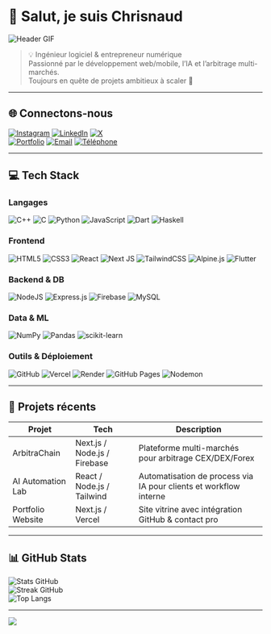 # 👋 Salut, je suis Chrisnaud

![Header GIF](https://media.giphy.com/media/L05HgB2h6qICDs5Sms/giphy.gif)  

> 💡 Ingénieur logiciel & entrepreneur numérique  
> Passionné par le développement web/mobile, l’IA et l’arbitrage multi-marchés.  
> Toujours en quête de projets ambitieux à scaler 🚀  

---

## 🌐 Connectons-nous
[![Instagram](https://img.shields.io/badge/Instagram-%23E4405F.svg?logo=Instagram&logoColor=white&style=for-the-badge)](https://instagram.com/jacex105) 
[![LinkedIn](https://img.shields.io/badge/LinkedIn-%230077B5.svg?logo=linkedin&logoColor=white&style=for-the-badge)](https://www.linkedin.com/in/chrisnaud-agossou-11340b2b3) 
[![X](https://img.shields.io/badge/X-black.svg?logo=X&logoColor=white&style=for-the-badge)](https://x.com/Morgane)  
[![Portfolio](https://img.shields.io/badge/Portfolio-%23ff6600.svg?logo=firefox&logoColor=white&style=for-the-badge)](https://chrisnaud.com)
[![Email](https://img.shields.io/badge/Email-%23D14836.svg?logo=gmail&logoColor=white&style=for-the-badge)](mailto:agossou@chrisnaud.com)
[![Téléphone](https://img.shields.io/badge/Téléphone-%230077B5.svg?logo=phone&logoColor=white&style=for-the-badge)](tel:+22947884344)

---

## 💻 Tech Stack
### Langages
![C++](https://img.shields.io/badge/C++-%2300599C.svg?style=for-the-badge&logo=c%2B%2B&logoColor=white) 
![C](https://img.shields.io/badge/C-%2300599C.svg?style=for-the-badge&logo=c&logoColor=white) 
![Python](https://img.shields.io/badge/Python-3670A0?style=for-the-badge&logo=python&logoColor=ffdd54) 
![JavaScript](https://img.shields.io/badge/JavaScript-%23323330.svg?style=for-the-badge&logo=javascript&logoColor=%23F7DF1E) 
![Dart](https://img.shields.io/badge/Dart-%230175C2.svg?style=for-the-badge&logo=dart&logoColor=white) 
![Haskell](https://img.shields.io/badge/Haskell-5e5086?style=for-the-badge&logo=haskell&logoColor=white) 

### Frontend
![HTML5](https://img.shields.io/badge/HTML5-%23E34F26.svg?style=for-the-badge&logo=html5&logoColor=white) 
![CSS3](https://img.shields.io/badge/CSS3-%231572B6.svg?style=for-the-badge&logo=css3&logoColor=white) 
![React](https://img.shields.io/badge/React-%2320232a.svg?style=for-the-badge&logo=react&logoColor=%2361DAFB) 
![Next JS](https://img.shields.io/badge/Next-black?style=for-the-badge&logo=next.js&logoColor=white) 
![TailwindCSS](https://img.shields.io/badge/TailwindCSS-%2338B2AC.svg?style=for-the-badge&logo=tailwind-css&logoColor=white) 
![Alpine.js](https://img.shields.io/badge/Alpine.js-white.svg?style=for-the-badge&logo=alpinedotjs&logoColor=%238BC0D0) 
![Flutter](https://img.shields.io/badge/Flutter-%2302569B.svg?style=for-the-badge&logo=Flutter&logoColor=white) 

### Backend & DB
![NodeJS](https://img.shields.io/badge/Node.js-6DA55F?style=for-the-badge&logo=node.js&logoColor=white) 
![Express.js](https://img.shields.io/badge/Express.js-%23404d59.svg?style=for-the-badge&logo=express&logoColor=%2361DAFB) 
![Firebase](https://img.shields.io/badge/Firebase-%23039BE5.svg?style=for-the-badge&logo=firebase) 
![MySQL](https://img.shields.io/badge/MySQL-4479A1.svg?style=for-the-badge&logo=mysql&logoColor=white) 

### Data & ML
![NumPy](https://img.shields.io/badge/NumPy-%23013243.svg?style=for-the-badge&logo=numpy&logoColor=white) 
![Pandas](https://img.shields.io/badge/Pandas-%23150458.svg?style=for-the-badge&logo=pandas&logoColor=white) 
![scikit-learn](https://img.shields.io/badge/scikit--learn-%23F7931E.svg?style=for-the-badge&logo=scikit-learn&logoColor=white) 

### Outils & Déploiement
![GitHub](https://img.shields.io/badge/GitHub-%23121011.svg?style=for-the-badge&logo=github&logoColor=white) 
![Vercel](https://img.shields.io/badge/Vercel-%23000000.svg?style=for-the-badge&logo=vercel&logoColor=white) 
![Render](https://img.shields.io/badge/Render-%46E3B7.svg?style=for-the-badge&logo=render&logoColor=white) 
![GitHub Pages](https://img.shields.io/badge/GitHub%20Pages-121013?style=for-the-badge&logo=github&logoColor=white) 
![Nodemon](https://img.shields.io/badge/Nodemon-%23323330.svg?style=for-the-badge&logo=nodemon&logoColor=%BBDEAD) 

---

## 🚀 Projets récents
| Projet | Tech | Description |
|--------|------|-------------|
| ArbitraChain | Next.js / Node.js / Firebase | Plateforme multi-marchés pour arbitrage CEX/DEX/Forex |
| AI Automation Lab | React / Node.js / Tailwind | Automatisation de process via IA pour clients et workflow interne |
| Portfolio Website | Next.js / Vercel | Site vitrine avec intégration GitHub & contact pro |

---

## 📊 GitHub Stats
![Stats GitHub](https://github-readme-stats.vercel.app/api?username=chrisnaudmorgane&theme=dark&hide_border=false&include_all_commits=false&count_private=false)  
![Streak GitHub](https://github-readme-streak-stats.herokuapp.com/?user=chrisnaudmorgane&theme=dark&hide_border=false)  
![Top Langs](https://github-readme-stats.vercel.app/api/top-langs/?username=chrisnaudmorgane&theme=dark&hide_border=false&include_all_commits=false&count_private=false&layout=compact)  

---

[![](https://visitcount.itsvg.in/api?id=chrisnaudmorgane&icon=0&color=0)](https://visitcount.itsvg.in)

